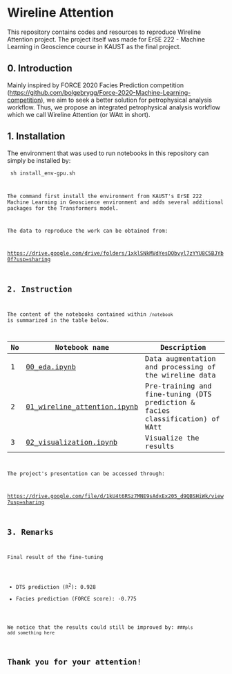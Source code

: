 # Wireline Attention
This repository contains codes and resources to reproduce Wireline Attention project. The project itself was made for ErSE 222 - Machine Learning in 
Geoscience course in KAUST as the final project.

## 0. Introduction
Mainly inspired by FORCE 2020 Facies Prediction competition (https://github.com/bolgebrygg/Force-2020-Machine-Learning-competition), we aim to seek a 
better solution for petrophysical analysis workflow. Thus, we propose an integrated petrophysical analysis workflow which we call Wireline Attention (or
WAtt in short).

## 1. Installation
The environment that was used to run notebooks in this repository can simply be installed by:

<code> sh install_env-gpu.sh

The command first install the environment from KAUST's ErSE 222 Machine Learning in Geoscience environment and adds several additional packages for the Transformers model.

The data to reproduce the work can be obtained from:

https://drive.google.com/drive/folders/1xklSNkMVdYesDObvyl7zYYU8C5BJYb0f?usp=sharing

## 2. Instruction
The content of the notebooks contained within <code>/notebook</code> is summarized in the table below.

| No | Notebook name |Description |
| --- | --- | --- |
| 1 | [00_eda.ipynb](https://github.com/hatsyim/wireline_attention/blob/main/notebook/00_eda.ipynb) | Data augmentation and processing of the wireline data |
| 2 | [01_wireline_attention.ipynb](https://github.com/hatsyim/wireline_attention/blob/main/notebook/01_wireline_attention.ipynb) | Pre-training and fine-tuning (DTS prediction & facies classification) of WAtt |
| 3 | [02_visualization.ipynb](https://github.com/hatsyim/wireline_attention/blob/main/notebook/01_visualization.ipynb) | Visualize the results |

The project's presentation can be accessed through:

https://drive.google.com/file/d/1kU4t6RSz7MNE9sAdxEx205_d9QBSHiWk/view?usp=sharing

## 3. Remarks
Final result of the fine-tuning
- DTS prediction (R<sup>2</sup>): 0.928
- Facies prediction (FORCE score): -0.775

We notice that the results could still be improved by:
<code>###pls add something here</code>

## Thank you for your attention!

